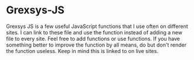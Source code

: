# Grexsys-JS
Grexsys JS is a few useful JavaScript functions that I use often on different sites.  I can link to these file and use the function instead of adding a new file to every site.  Feel free to add functions or use functions.  If you have something better to improve the function by all means, do but don't render the function useless.  Keep in mind this is linked to on live sites.
